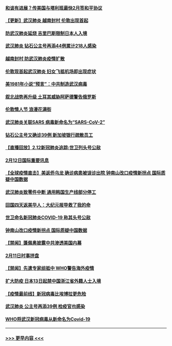 #### [和谈有进展？传美国与塔利班最快2月签和平协议](../pages/prog202/a102776291.md?t=02131722) 
#### [【更新】武汉肺炎 越南封村 伦敦出现首起](../pages/prog202/a102770740.md?t=02131722) 
#### [防武汉肺炎延烧 吉里巴斯限制日本人入境](../pages/prog202/a102776276.md?t=02131722) 
#### [武汉肺炎 钻石公主号再添44例累计218人感染](../pages/prog202/a102776089.md?t=02131722) 
#### [越南封村 防武汉肺炎疫情扩散](../pages/prog202/a102776214.md?t=02131722) 
#### [伦敦现首起武汉肺炎 妇女飞抵机场即出现症状](../pages/prog202/a102776031.md?t=02131722) 
#### [美1981年小说“预言”：中共制造武汉病毒](../pages/prog202/a102775980.md?t=02131722) 
#### [叙北战势再升级 土耳其威胁阿萨德警告俄罗斯](../pages/prog202/a102775904.md?t=02131722) 
#### [伦敦情人节 浪漫花满街](../pages/prog202/a102775786.md?t=02131722) 
#### [武汉肺炎关联SARS 病毒新命名为“SARS-CoV-2”](../pages/prog202/a102775719.md?t=02131722) 
#### [钻石公主号又确诊39例 新加坡银行疏散员工](../pages/prog202/a102775691.md?t=02131722) 
#### [【直播回放】2.12新冠肺炎追踪:世卫列头号公敌](../pages/prog202/a102775541.md?t=02131722) 
#### [2月12日国际重要讯息](../pages/prog202/a102775437.md?t=02131722) 
#### [【全球疫情直击】美返侨乌龙 确诊病患被误诊出院 钟南山改口疫情新拐点 国际质疑中国数据](../pages/prog202/a102775378.md?t=02131722) 
#### [武汉肺炎致零件中断 通用韩国生产线部分停工](../pages/prog202/a102775365.md?t=02131722) 
#### [回国四天返美华人：大纪元报导救了我的命](../pages/prog202/a102775342.md?t=02131722) 
#### [世卫命名新冠肺炎COVID-19 称其头号公敌](../pages/prog202/a102775196.md?t=02131722) 
#### [钟南山改口疫情新拐点 国际质疑中国数据](../pages/prog202/a102775178.md?t=02131722) 
#### [【禁闻】蓬佩奥披露中共渗透美国内幕](../pages/prog202/a102775129.md?t=02131722) 
#### [2月11日时事拼盘](../pages/prog202/a102775140.md?t=02131722) 
#### [【禁闻】先遣专家组抵中 WHO警告海外疫情](../pages/prog202/a102775112.md?t=02131722) 
#### [扩大防疫 日本13日起禁中国浙江省外籍人士入境](../pages/prog202/a102775051.md?t=02131722) 
#### [【疫情最前线】新冠病毒比埃博拉更危险](../pages/prog202/a102775043.md?t=02131722) 
#### [武汉肺炎 公主号再添39例 检疫官也感染](../pages/prog202/a102775031.md?t=02131722) 
#### [WHO将武汉新冠病毒从新命名为Covid-19](../pages/prog202/a102774891.md?t=02131722) 

----
#### [ >>> 更早内容 <<< ](../indexes/prog202-earlier.md)
